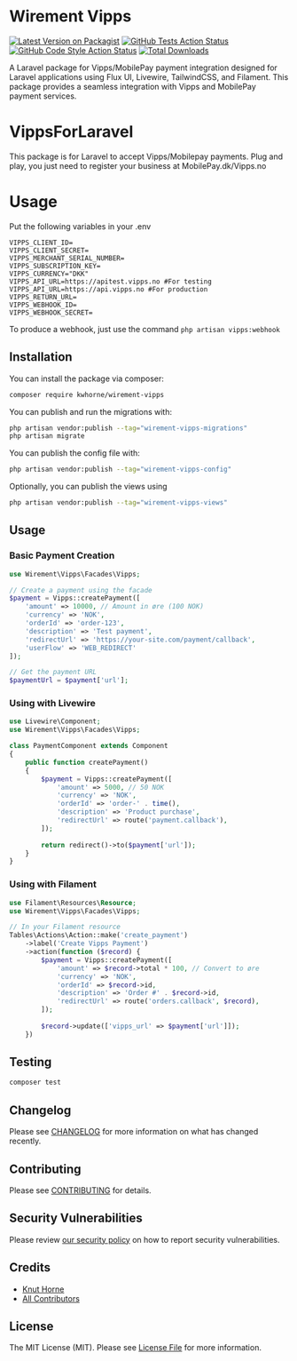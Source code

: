# Wirement Vipps

[![Latest Version on Packagist](https://img.shields.io/packagist/v/kwhorne/wirement-vipps.svg?style=flat-square)](https://packagist.org/packages/kwhorne/wirement-vipps)
[![GitHub Tests Action Status](https://img.shields.io/github/actions/workflow/status/kwhorne/wirement-vipps/run-tests.yml?branch=main&label=tests&style=flat-square)](https://github.com/kwhorne/wirement-vipps/actions?query=workflow%3Arun-tests+branch%3Amain)
[![GitHub Code Style Action Status](https://img.shields.io/github/actions/workflow/status/kwhorne/wirement-vipps/fix-php-code-style-issues.yml?branch=main&label=code%20style&style=flat-square)](https://github.com/kwhorne/wirement-vipps/actions?query=workflow%3A"Fix+PHP+code+style+issues"+branch%3Amain)
[![Total Downloads](https://img.shields.io/packagist/dt/kwhorne/wirement-vipps.svg?style=flat-square)](https://packagist.org/packages/kwhorne/wirement-vipps)

A Laravel package for Vipps/MobilePay payment integration designed for Laravel applications using Flux UI, Livewire, TailwindCSS, and Filament. This package provides a seamless integration with Vipps and MobilePay payment services.

# VippsForLaravel

This package is for Laravel to accept Vipps/Mobilepay payments. Plug and play, you just need to register your business at MobilePay.dk/Vipps.no

# Usage
Put the following variables in your .env
```
VIPPS_CLIENT_ID=
VIPPS_CLIENT_SECRET=
VIPPS_MERCHANT_SERIAL_NUMBER=
VIPPS_SUBSCRIPTION_KEY=
VIPPS_CURRENCY="DKK"
VIPPS_API_URL=https://apitest.vipps.no #For testing
VIPPS_API_URL=https://api.vipps.no #For production
VIPPS_RETURN_URL=
VIPPS_WEBHOOK_ID=
VIPPS_WEBHOOK_SECRET=
```
To produce a webhook, just use the command `php artisan vipps:webhook`

## Installation

You can install the package via composer:

```bash
composer require kwhorne/wirement-vipps
```

You can publish and run the migrations with:

```bash
php artisan vendor:publish --tag="wirement-vipps-migrations"
php artisan migrate
```

You can publish the config file with:

```bash
php artisan vendor:publish --tag="wirement-vipps-config"
```

Optionally, you can publish the views using

```bash
php artisan vendor:publish --tag="wirement-vipps-views"
```

## Usage

### Basic Payment Creation

```php
use Wirement\Vipps\Facades\Vipps;

// Create a payment using the facade
$payment = Vipps::createPayment([
    'amount' => 10000, // Amount in øre (100 NOK)
    'currency' => 'NOK',
    'orderId' => 'order-123',
    'description' => 'Test payment',
    'redirectUrl' => 'https://your-site.com/payment/callback',
    'userFlow' => 'WEB_REDIRECT'
]);

// Get the payment URL
$paymentUrl = $payment['url'];
```

### Using with Livewire

```php
use Livewire\Component;
use Wirement\Vipps\Facades\Vipps;

class PaymentComponent extends Component
{
    public function createPayment()
    {
        $payment = Vipps::createPayment([
            'amount' => 5000, // 50 NOK
            'currency' => 'NOK',
            'orderId' => 'order-' . time(),
            'description' => 'Product purchase',
            'redirectUrl' => route('payment.callback'),
        ]);
        
        return redirect()->to($payment['url']);
    }
}
```

### Using with Filament

```php
use Filament\Resources\Resource;
use Wirement\Vipps\Facades\Vipps;

// In your Filament resource
Tables\Actions\Action::make('create_payment')
    ->label('Create Vipps Payment')
    ->action(function ($record) {
        $payment = Vipps::createPayment([
            'amount' => $record->total * 100, // Convert to øre
            'currency' => 'NOK',
            'orderId' => $record->id,
            'description' => 'Order #' . $record->id,
            'redirectUrl' => route('orders.callback', $record),
        ]);
        
        $record->update(['vipps_url' => $payment['url']]);
    })
```

## Testing

```bash
composer test
```

## Changelog

Please see [CHANGELOG](CHANGELOG.md) for more information on what has changed recently.

## Contributing

Please see [CONTRIBUTING](CONTRIBUTING.md) for details.

## Security Vulnerabilities

Please review [our security policy](../../security/policy) on how to report security vulnerabilities.

## Credits

- [Knut Horne](https://github.com/kwhorne)
- [All Contributors](../../contributors)

## License

The MIT License (MIT). Please see [License File](LICENSE.md) for more information.
